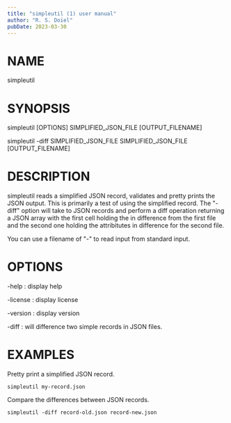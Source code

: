 ```yaml
---
title: "simpleutil (1) user manual"
author: "R. S. Doiel"
pubDate: 2023-03-30
---
```


# NAME

simpleutil

# SYNOPSIS

simpleutil [OPTIONS] SIMPLIFIED_JSON_FILE [OUTPUT_FILENAME]

simpleutil -diff SIMPLIFIED_JSON_FILE SIMPLIFIED_JSON_FILE [OUTPUT_FILENAME]

# DESCRIPTION

simpleutil reads a simplified JSON record, validates and pretty prints
the JSON output.  This is primarily a test of using the simplified record.
The "-diff" option will take to JSON records and perform a diff operation
returning a JSON array with the first cell holding the in difference from
the first file and the second one holding the attribitutes in difference
for the second file.

You can use a filename of "-" to read input from standard input.

# OPTIONS

-help
: display help

-license
: display license

-version
: display version

-diff 
: will difference two simple records in JSON files.


# EXAMPLES

Pretty print a simplified JSON record.

~~~
simpleutil my-record.json
~~~

Compare the differences between JSON records.

~~~
simpleutil -diff record-old.json record-new.json
~~~




